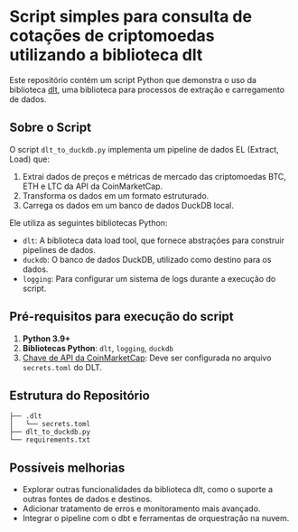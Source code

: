 
# Script simples para consulta de cotações de criptomoedas utilizando a biblioteca dlt

Este repositório contém um script Python que demonstra o uso da biblioteca [dlt](https://github.com/dlt-hub/dlt), uma biblioteca para processos de extração e carregamento de dados.

## Sobre o Script

O script `dlt_to_duckdb.py` implementa um pipeline de dados EL (Extract, Load) que:

1. Extrai dados de preços e métricas de mercado das criptomoedas BTC, ETH e LTC da API da CoinMarketCap.
2. Transforma os dados em um formato estruturado.
3. Carrega os dados em um banco de dados DuckDB local.

Ele utiliza as seguintes bibliotecas Python:

- `dlt`: A biblioteca data load tool, que fornece abstrações para construir pipelines de dados.
- `duckdb`: O banco de dados DuckDB, utilizado como destino para os dados.
- `logging`: Para configurar um sistema de logs durante a execução do script.

## Pré-requisitos para execução do script

1. **Python 3.9+**
2. **Bibliotecas Python**: `dlt`, `logging`, `duckdb`
3. [Chave de API da CoinMarketCap](https://coinmarketcap.com/api/): Deve ser configurada no arquivo `secrets.toml` do DLT.

## Estrutura do Repositório
```
├── .dlt
│   └── secrets.toml
├── dlt_to_duckdb.py
└── requirements.txt
```
## Possíveis melhorias

- Explorar outras funcionalidades da biblioteca dlt, como o suporte a outras fontes de dados e destinos.
- Adicionar tratamento de erros e monitoramento mais avançado.
- Integrar o pipeline com o dbt e ferramentas de orquestração na nuvem.
